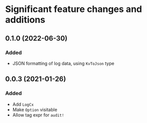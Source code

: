 # Significant feature changes and additions

<!-- see keepachangelog.com for format ideas -->

## 0.1.0 (2022-06-30)

### Added

- JSON formatting of log data, using `KvToJson` type

## 0.0.3 (2021-01-26)

### Added

- Add `LogCx`
- Make `Option` visitable
- Allow tag expr for `audit!`

<!-- Local Variables: -->
<!-- mode: markdown -->
<!-- End: -->
